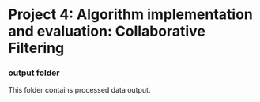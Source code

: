 # Project 4: Algorithm implementation and evaluation: Collaborative Filtering
### output folder
This folder contains processed data output.

